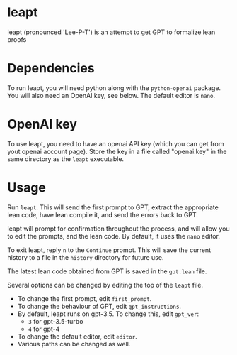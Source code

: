 # leapt
leapt (pronounced 'Lee-P-T') is an attempt to get GPT to formalize lean proofs

# Dependencies
To run leapt, you will need python along with the `python-openai` package. You
will also need an OpenAI key, see below. The default editor is `nano`.

# OpenAI key
To use leapt, you need to have an openai API key (which you can get from yout
openai account page). Store the key in a file called "openai.key" in the same
directory as the `leapt` executable.

# Usage
Run `leapt`. This will send the first prompt to GPT, extract the appropriate
lean code, have lean compile it, and send the errors back to GPT.

leapt will prompt for confirmation throughout the process, and will allow you
to edit the prompts, and the lean code. By default, it uses the `nano` editor.

To exit leapt, reply `n` to the `Continue` prompt. This will save the current
history to a file in the `history` directory for future use.

The latest lean code obtained from GPT is saved in the `gpt.lean` file.

Several options can be changed by editing the top of the `leapt` file.
* To change the first prompt, edit `first_prompt`.
* To change the behaviour of GPT, edit `gpt_instructions`.
* By default, leapt runs on gpt-3.5. To change this, edit `gpt_ver`:
  - `3` for gpt-3.5-turbo
  - `4` for gpt-4
* To change the default editor, edit `editor`.
* Various paths can be changed as well.

